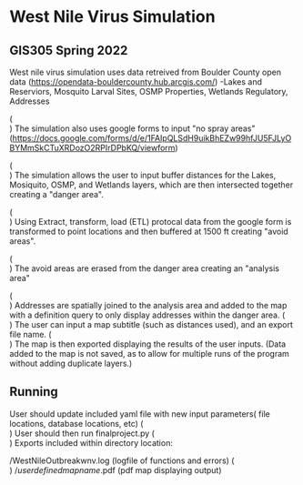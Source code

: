 # West Nile Virus Simulation
## GIS305 Spring 2022

West nile virus simulation uses data retreived from Boulder County open data (https://opendata-bouldercounty.hub.arcgis.com/)
-Lakes and Reserviors, Mosquito Larval Sites, OSMP Properties, Wetlands Regulatory, Addresses

 ( <br> )
The simulation also uses google forms to input "no spray areas" (https://docs.google.com/forms/d/e/1FAIpQLSdH9uikBhEZw99hfJU5FJLyOBYMmSkCTuXRDozO2RPIrDPbKQ/viewform)

 ( <br> )
The simulation allows the user to input buffer distances for the Lakes, Mosiquito, OSMP, and Wetlands layers, which are then intersected together creating a "danger area".

 ( <br> )
Using Extract, transform, load (ETL) protocal data from the google form is transformed to point locations and then buffered at 1500 ft creating "avoid areas".

 ( <br> )
The avoid areas are erased from the danger area creating an "analysis area" 

 ( <br> )
Addresses are spatially joined to the analysis area and added to the map with a definition query to only display addresses within the danger area.
 ( <br> )
The user can input a map subtitle (such as distances used), and an export file name.
 ( <br> )
The map is then exported displaying the results of the user inputs. (Data added to the map is not saved, as to allow for multiple runs of the program without adding duplicate layers.)


## Running

User should update included yaml file with new input parameters( file locations, database locations, etc)
 ( <br> )
User should then run finalproject.py
 ( <br> )
Exports included within directory location:

/WestNileOutbreakwnv.log (logfile of functions and errors) ( <br> )
/*userdefinedmapname*.pdf (pdf map displaying output)
